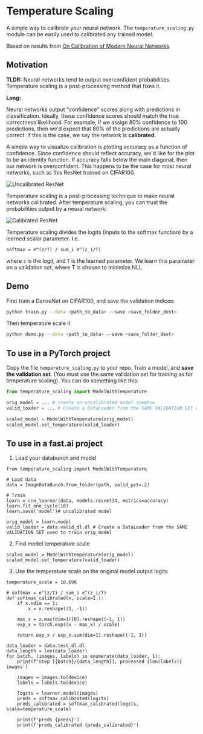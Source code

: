 # Temperature Scaling
A simple way to calibrate your neural network.
The `temperature_scaling.py` module can be easily used to calibrated any trained model.

Based on results from [On Calibration of Modern Neural Networks](https://arxiv.org/abs/1706.04599).

## Motivation

**TLDR:** Neural networks tend to output overconfident probabilities.
Temperature scaling is a post-processing method that fixes it.

**Long:**

Neural networks output "confidence" scores along with predictions in classification.
Ideally, these confidence scores should match the true correctness likelihood.
For example, if we assign 80% confidence to 100 predictions, then we'd expect that 80% of
the predictions are actually correct. If this is the case, we say the network is **calibrated**.

A simple way to visualize calibration is plotting accuracy as a function of confidence.
Since confidence should reflect accuracy, we'd like for the plot to be an identity function.
If accuracy falls below the main diagonal, then our network is overconfident.
This happens to be the case for most neural networks, such as this ResNet trained on CIFAR100.

![Uncalibrated ResNet](https://user-images.githubusercontent.com/824157/28974416-51ba7be4-7904-11e7-89ff-3c9b0ec4b607.png)

Temperature scaling is a post-processing technique to make neural networks calibrated.
After temperature scaling, you can trust the probabilities output by a neural network:

![Calibrated ResNet](https://user-images.githubusercontent.com/824157/28974415-51ae78a8-7904-11e7-9b33-8fbe1f7c0a53.png)

Temperature scaling divides the logits (inputs to the softmax function) by a learned scalar parameter. I.e.
```
softmax = e^(z/T) / sum_i e^(z_i/T)
```
where `z` is the logit, and `T` is the learned parameter.
We learn this parameter on a validation set, where T is chosen to minimize NLL.


## Demo

First train a DenseNet on CIFAR100, and save the validation indices:
```sh
python train.py --data <path_to_data> --save <save_folder_dest>
```

Then temperature scale it
```sh
python demo.py --data <path_to_data> --save <save_folder_dest>
```


## To use in a PyTorch project

Copy the file `temperature_scaling.py` to your repo.
Train a model, and **save the validation set**.
(You must use the same validation set for training as for temperature scaling).
You can do something like this:

```python
from temperature_scaling import ModelWithTemperature

orig_model = ... # create an uncalibrated model somehow
valid_loader = ... # Create a DataLoader from the SAME VALIDATION SET used to train orig_model

scaled_model = ModelWithTemperature(orig_model)
scaled_model.set_temperature(valid_loader)
```

## To use in a fast.ai project
1. Load your databunch and model
```
from temperature_scaling import ModelWithTemperature

# Load data
data = ImageDataBunch.from_folder(path, valid_pct=.2)

# Train
learn = cnn_learner(data, models.resnet34, metrics=accuracy)
learn.fit_one_cycle(10)
learn.save('model')# uncalibrated model

orig_model = learn.model
valid_loader = data.valid_dl.dl # Create a DataLoader from the SAME VALIDATION SET used to train orig_model
```

2. Find model temperature scale
```
scaled_model = ModelWithTemperature(orig_model)
scaled_model.set_temperature(valid_loader)
```

3. Use the temperature scale on the original model output logits
```
temperature_scale = 10.699

# softmax = e^(z/T) / sum_i e^(z_i/T)
def softmax_calibrated(x, scale=1.):
    if x.ndim == 1:
        x = x.reshape((1, -1))
        
    max_x = x.max(dim=1)[0].reshape((-1, 1))
    exp_x = torch.exp((x - max_x) / scale)

    return exp_x / exp_x.sum(dim=1).reshape((-1, 1))

data_loader = data.test_dl.dl
data_length = len(data_loader)
for batch, (images, labels) in enumerate(data_loader, 1):
    print(f'Step [{batch}/{data_length}], processed {len(labels)} images')

    images = images.to(device)
    labels = labels.to(device)

    logits = learner.model(images)
    preds = softmax_calibrated(logits)
    preds_calibrated = softmax_calibrated(logits, scale=temperature_scale)

    print(f'preds {preds}')
    print(f'preds_calibrated {preds_calibrated}')
```
